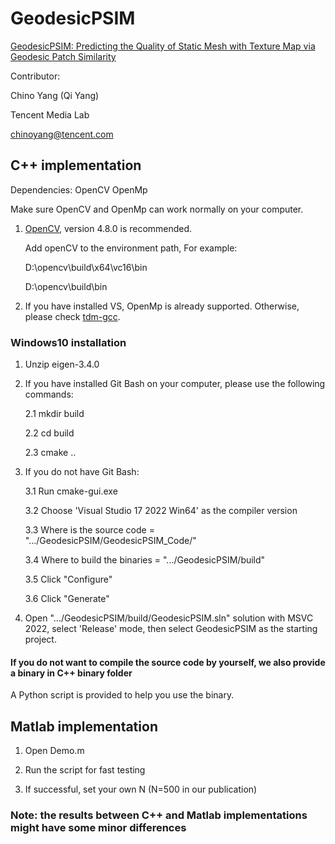 # GeodesicPSIM
[GeodesicPSIM: Predicting the Quality of Static Mesh with Texture Map via Geodesic Patch Similarity][link]

[link]:https://scholar.google.com.hk/citations?view_op=view_citation&hl=zh-CN&user=87nXDYAAAAAJ&citation_for_view=87nXDYAAAAAJ:MXK_kJrjxJIC

Contributor:

Chino Yang (Qi Yang)

Tencent Media Lab

chinoyang@tencent.com

## C++ implementation 

Dependencies: OpenCV OpenMp

Make sure OpenCV and OpenMp can work normally on your computer.

1. [OpenCV](https://opencv.org/releases/), version 4.8.0 is recommended.

   Add openCV to the environment path, For example:

   D:\opencv\build\x64\vc16\bin

   D:\opencv\build\bin

2. If you have installed VS, OpenMp is already supported. Otherwise, please check [tdm-gcc](https://jmeubank.github.io/tdm-gcc/).


### Windows10 installation

1. Unzip eigen-3.4.0
2. If you have installed Git Bash on your computer, please use the following commands:
   
   2.1 mkdir build
   
   2.2 cd build
   
   2.3 cmake ..

3. If you do not have Git Bash:
   
   3.1 Run cmake-gui.exe

   3.2 Choose 'Visual Studio 17 2022 Win64' as the compiler version

   3.3 Where is the source code = ".../GeodesicPSIM/GeodesicPSIM_Code/"

   3.4 Where to build the binaries = ".../GeodesicPSIM/build"

   3.5 Click "Configure"

   3.6 Click "Generate"

4. Open ".../GeodesicPSIM/build/GeodesicPSIM.sln" solution with MSVC 2022, select 'Release' mode, then select GeodesicPSIM as the starting project.

#### If you do not want to compile the source code by yourself, we also provide a binary in C++ binary folder

A Python script is provided to help you use the binary.

## Matlab implementation

1. Open Demo.m
  
2. Run the script for fast testing
   
3. If successful, set your own N (N=500 in our publication)

### Note: the results between C++ and Matlab implementations might have some minor differences
